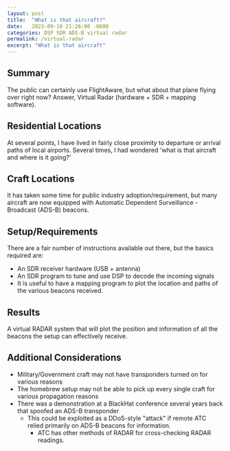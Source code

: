 ```yaml
---
layout: post
title:  "What is that aircraft?"
date:   2023-09-10 21:26:00 -0600
categories: DSP SDR ADS-B virtual radar
permalink: /virtual-radar
excerpt: "What is that aircraft"
---
```

## Summary
The public can certainly use FlightAware, but what about that plane flying over right now? Answer, Virtual Radar (hardware + SDR + mapping software).

## Residential Locations
At several points, I have lived in fairly close proximity to departure or arrival paths of local airports. Several times, I had wondered 'what is that aircraft and where is it going?'

## Craft Locations
It has taken some time for public industry adoption/requirement, but many aircraft are now equipped with Automatic Dependent Surveillance - Broadcast (ADS-B) beacons.

## Setup/Requirements
There are a fair number of instructions available out there, but the basics required are:
* An SDR receiver hardware (USB + antenna)
* An SDR program to tune and use DSP to decode the incoming signals
* It is useful to have a mapping program to plot the location and paths of the various beacons received.

## Results
A virtual RADAR system that will plot the position and information of all the beacons the setup can effectively receive.

## Additional Considerations
* Military/Government craft may not have transponders turned on for various reasons
* The homebrew setup may not be able to pick up every single craft for various propagation reasons
* There was a demonstration at a BlackHat conference several years back that spoofed an ADS-B transponder
    * This could be exploited as a DDoS-style "attack" if remote ATC relied primarily on ADS-B beacons for information.
        * ATC has other methods of RADAR for cross-checking RADAR readings.
